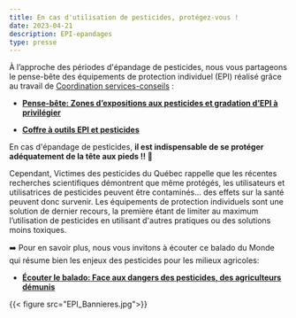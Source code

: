```yaml
---
title: En cas d'utilisation de pesticides, protégez-vous !
date: 2023-04-21
description: EPI-epandages 
type: presse 
---
```


À l’approche des périodes d'épandage de pesticides, nous vous partageons le pense-bête des équipements de protection individuel (EPI) réalisé grâce au travail de [Coordination services-conseils](https://coordination-sc.org/) :

- **[Pense-bête: Zones d’expositions aux pesticides et gradation d’EPI à privilégier](https://coordination-sc.org/wp-content/uploads/epi_pense-bete-v3.pdf)**

- **[Coffre à outils EPI et pesticides](https://coordination-sc.org/phytoprotection/reseau-dambassadeurs-de-producteurs-de-grains/coffre-a-outils-pesticides-epi/)**

En cas d'épandage de pesticides, **il est indispensable de se protéger adéquatement de la tête aux pieds ‼ 🥽**
 
Cependant, Victimes des pesticides du Québec rappelle que les récentes recherches scientifiques démontrent que même protégés, les utilisateurs et utilisatrices de pesticides peuvent être contaminés... des effets sur la santé peuvent donc survenir. Les équipements de protection individuels sont une solution de dernier recours, la première étant de limiter au maximum l’utilisation de pesticides en utilisant d'autres pratiques ou des solutions moins toxiques. 

➡️ Pour en savoir plus, nous vous invitons à écouter ce balado du Monde qui résume bien les enjeux des pesticides pour les milieux agricoles:

- **[Écouter le balado: Face aux dangers des pesticides, des agriculteurs démunis](https://cutt.ly/W5iSUq9)**

{{< figure src="EPI_Bannieres.jpg">}}
